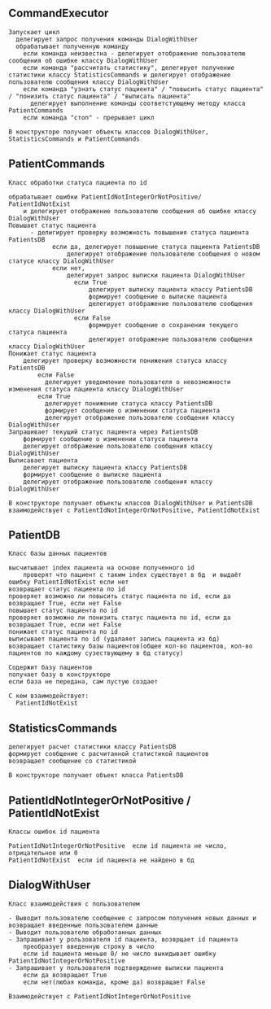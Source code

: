 

## CommandExecutor
    Запускает цикл
      делегирует запрос получения команды DialogWithUser
      обрабатывает полученную команду 
        если команда неизвестна - делегирует отображение пользователю сообщения об ошибке классу DialogWithUser 
        если команда "рассчитать статистику", делегирует получение статистики классу StatisticsCommands и делегирует отображение пользователю сообщения классу DialogWithUser
        если команда "узнать статус пациента" / "повысить статус пациента" / "понизить статус пациента" / "выписать пациента"
          делегирует выполнение команды соответстующему методу класса PatientCommands
        если команда "стоп" - прерывает цикл

    В конструкторе получает объекты классов DialogWithUser, StatisticsCommands и PatientCommands

## PatientCommands

    Класс обработки статуса пациента по id 
    
    обрабатывает ошибки PatientIdNotIntegerOrNotPositive/ PatientIdNotExist
        и делегирует отображение пользователю сообщения об ошибке классу DialogWithUser 
    Повышает статус пациента
          - делигирует проверку возможность повышения статуса пациента PatientsDB
                если да, делегирует повышение статуса пациента PatientsDB
                    делегирует отображение пользователю сообщения о новом статусе классу DialogWithUser
                если нет,
                    делегирует запрос выписки пациента DialogWithUser
                      если True
                          делегирует выписку пациента классу PatientsDB
                          формирует сообщение о выписке пациента 
                          делегирует отображение пользователю сообщения классу DialogWithUser 
                      если False
                          формирует сообщение о сохранении текущего статуса пациента
                          делегирует отображение пользователю сообщения классу DialogWithUser 
    Понижает статус пациента
        делегирует проверку возможности понижения статуса классу PatientsDB
            если False
              делегирует уведомление пользователя о невозможности изменения статуса пациента классу DialogWithUser
            если True
              делегирует понижение статуса классу PatientsDB
              формирует сообщение о изменении статуса пациента
              делегирует отображение пользователю сообщения классу DialogWithUser 
    Запрашивает текущий статус пациента через PatientsDB
        формирует сообщение о изменении статуса пациента
        делегирует отображение пользователю сообщения классу DialogWithUser 
    Выписавает пациента 
        делегирует выписку пациента классу PatientsDB
        формирует сообщение о выписке пациента 
        делегирует отображение пользователю сообщения классу DialogWithUser 

    В конструкторе получает объекты классов DialogWithUser и PatientsDB
    взаимодействует с PatientIdNotIntegerOrNotPositive, PatientIdNotExist

## PatientDB
    Класс базы данных пациентов

    высчитывает index пациента на основе полученного id 
        проверят что пациент с таким index существует в бд  и выдаёт ошибку PatientIdNotExist если нет 
    возвращает статус пациента по id 
    проверяет возможно ли повысить статус пациента по id, если да возвращает True, если нет False
    повышает статус пациента по id 
    проверяет возможно ли понизить статус пациента по id, если да возвращает True, если нет False
    понижает статус пациента по id 
    выписывает пациента по id (удалаяет запись пациента из бд)
    возвращает статистику базы пациентов(общее кол-во пациентов, кол-во пациентов по каждому сузествующему в бд статусу)
    
    Содержит базу пациентов
    получает базу в конструкторе 
    если база не передана, сам пустую создает 

    С кем взаимодействует:
      PatientIdNotExist
        

## StatisticsCommands
 
    делегирует расчет статистики классу PatientsDB
    формирует сообщение с расчитанной статистикой пациентов 
    возвращает сообщение со статистикой 

    В конструкторе получает объект класса PatientsDB


## PatientIdNotIntegerOrNotPositive / PatientIdNotExist
    Классы ошибок id пациента 
  
    PatientIdNotIntegerOrNotPositive  если id пациента не число, отрицательное или 0
    PatientIdNotExist  если id пациента не найдено в бд 

## DialogWithUser
    Класс взаимодействия с пользователем 
    
    - Выводит пользователю сообщение с запросом получения новых данных и возвращает введенные пользователем данные 
    - Выводит пользователю обработанных данных
    - Запрашивает у рользователя id пациента, возврщает id пациента 
        преобразует введенную строку в число 
        если id пациента меньше 0/ не число выкидывает ошибку PatientIdNotIntegerOrNotPositive
    - Запрашивает у пользователя подтверждение выписки пациента 
        если да возвращает True
        если нет(любая команда, кроме да) возвращает False

    Взаимодействует с PatientIdNotIntegerOrNotPositive